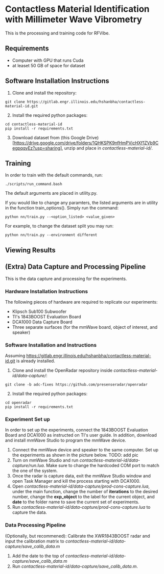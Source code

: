 # Contactless Material Identification with Millimeter Wave Vibrometry
This is the processing and training code for RFVibe. 
## Requirements
- Computer with GPU that runs Cuda
- at leaset 50 GB of space for dataset
## Software Installation Instructions
1. Clone and install the repository:
```
git clone https://gitlab.engr.illinois.edu/hshanbha/contactless-material-id.git
```
2. Install the required python packages:
```
cd contactless-material-id
pip install -r requirements.txt
```
3. Download dataset from (this Google Drive)[https://drive.google.com/drive/folders/1QHKSPK9nfHmPVjcHXf1ZVb9CegpqqyEz?usp=sharing], unzip and place in *contactless-material-id/*.
## Training
In order to train with the default commands, run:
```
./scripts/run_command.bash
```
The default arguments are placed in utility.py. 

If you would like to change any paramters, the listed arguments are in utility in the function train_options(). Simply run the command:
```
python nn/train.py --<option_listed> <value_given>
```
For example, to change the dataset split you may run:
```
python nn/train.py --environment different
```

## Viewing Results

## (Extra) Data Capture and Processing Pipeline
This is the data capture and processing for the experiments. 

### Hardware Installation Instructions
The following pieces of hardware are required to replicate our experiments:
- Klipsch Sub100 Subwoofer
- TI's 1843BOOST Evaluation Board
- DCA1000 Data Capture Board
- Three separate surfaces (for the mmWave board, object of interest, and speaker)

### Software Installation and Instructions
Assuming https://gitlab.engr.illinois.edu/hshanbha/contactless-material-id.git is already installed.
1. Clone and install the OpenRadar repository inside *contactless-material-id/data-capture/*:
```
git clone -b adc-fixes https://github.com/presenseradar/openradar
```
2. Install the required python packages:
```
cd openradar
pip install -r requirements.txt
```

### Experiment Set up
In order to set up the experiments, connect the 1843BOOST Evaluation Board and DCA1000 as instructed on TI's user guide. In addition, download and install mmWave Studio to program the mmWave device. 

1. Connect the mmWave device and speaker to the same computer. Set up the experiments as shown in the picture below. TODO: add pic
2. Turn on mmWave Studio and run *contactless-material-id/data-capture/run.lua*. Make sure to change the hardcoded COM port to match the one of the system. 
3. Once the radar is capture data, exit the mmWave Studio window and open Task Manager and kill the process starting with DCA1000. 
4. Open *contactless-material-id/data-capture/prod-cons-capture.lua*, under the main function, change the number of **iterations** to the desired number, change the **exp_object** to the label for the current object, and **date** to the folder name to save the current set of experiments. 
5. Run *contactless-material-id/data-capture/prod-cons-capture.lua* to capture the data.

### Data Processing Pipeline
(Optionally, but recommened): Calibrate the XWR1843BOOST radar and input the calibration matrix to *contactless-material-id/data-capture/save_calib_data.m*
1. Add the date to the top of *contactless-material-id/data-capture/save_calib_data.m*
2. Run *contactless-material-id/data-capture/save_calib_data.m*.

